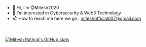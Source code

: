 - 👋 Hi, I’m @Mitesh2020
- 👀 I’m interested in Cybersecurity & Web3 Technology
- 📫 How to reach me here we go : miteshofficial007@gmail.com

<!---
Mitesh2020/Mitesh2020 is a ✨ special ✨ repository because its `README.md` (this file) appears on your GitHub profile.
You can click the Preview link to take a look at your changes.
--->
<br>

[![Mitesh Rathod's GitHub stats](https://github-readme-stats.vercel.app/api?username=Mitesh2020&show_icons=true&theme=dark)](https://github.com/anuraghazra/github-readme-stats)



